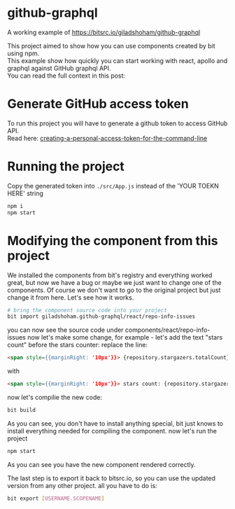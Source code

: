 # github-graphql
A working example of https://bitsrc.io/giladshoham/github-graphql

This project aimed to show how you can use components created by bit using npm.  
This example show how quickly you can start working with react, apollo and graphql against GitHub graphql API.  
You can read the full context in this post: 

# Generate GitHub access token
To run this project you will have to generate a github token to access GitHub API.  
Read here: [creating-a-personal-access-token-for-the-command-line](https://help.github.com/articles/creating-a-personal-access-token-for-the-command-line/)
# Running the project
Copy the generated token into `./src/App.js` instead of the 'YOUR TOEKN HERE' string  

```bash
npm i
npm start
```

# Modifying the component from this project
We installed the components from bit's registry and everything worked great, but now we have a bug or maybe we just want to change one of the components.
Of course we don't want to go to the original project but just change it from here.
Let's see how it works.
```bash
# bring the component source code into your project
bit import giladshoham.github-graphql/react/repo-info-issues
```
you can now see the source code under components/react/repo-info-issues
now let's make some change, for example - let's add the text "stars count" before the stars counter:
replace the line:
```html
<span style={{marginRight: '10px'}}> {repository.stargazers.totalCount} </span>
```
with 
```html
<span style={{marginRight: '10px'}}> stars count: {repository.stargazers.totalCount} </span>
```
now let's compilie the new code:
```bash
bit build
```
As you can see, you don't have to install anything special, bit just knows to install everything needed for compiling the component.
now let's run the project
```bash
npm start
```
As you can see you have the new component rendered correctly.

The last step is to export it back to bitsrc.io, so you can use the updated version from any other project.
all you have to do is:
```bash
bit export [USERNAME.SCOPENAME]
```



